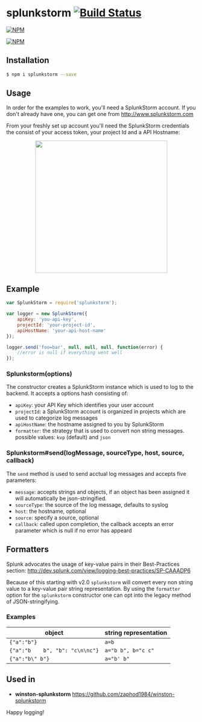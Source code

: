 # splunkstorm [![Build Status](https://travis-ci.org/zaphod1984/splunkstorm.png)](https://travis-ci.org/zaphod1984/splunkstorm)

[![NPM](https://nodei.co/npm/splunkstorm.png)](https://nodei.co/npm/splunkstorm/)

[![NPM](https://nodei.co/npm-dl/splunkstorm.png?months=3)](https://nodei.co/npm/splunkstorm/)

## Installation

````bash
$ npm i splunkstorm --save
````

## Usage

In order for the examples to work, you'll need a SplunkStorm account.
If you don't already have one, you can get one from http://www.splunkstorm.com

From your freshly set up account you'll need the SplunkStorm credentials the consist of your access token, your project Id and a API Hostname:

<p align="center">
  <img src="https://raw.github.com/zaphod1984/splunkstorm/master/img/credentials.png" width="350" />
</p>


## Example
````javascript
var SplunkStorm = require('splunkstorm');

var logger = new SplunkStorm({
    apiKey: 'you-api-key',
    projectId: 'your-project-id',
    apiHostName: 'your-api-host-name'
});

logger.send('foo=bar', null, null, null, function(error) {
    //error is null if everything went well
});

````

### Splunkstorm(options)
The constructor creates a SplunkStorm instance which is used to log to the backend.
It accepts a options hash consisting of:
* `apiKey`: your API Key which identifies your user account
* `projectId`: a SplunkStorm account is organized in projects which are used to categorize log messages
* `apiHostName`: the hostname assigned to you by SplunkStorm
* `formatter`: the strategy that is used to convert non string messages. possible values: `kvp` (default) and `json`

### Splunkstorm#send(logMessage, sourceType, host, source, callback)
The `send` method is used to send acctual log messages and accepts five parameters:

* `message`: accepts strings and objects, if an object has been assigned it will automatically be json-stringified.
* `sourceType`: the source of the log message, defaults to syslog
* `host`: the hostname, optional
* `source`: specify a source, optional
* `callback`: called upon completion, the callback accepts an error parameter which is null if no error has appeard

## Formatters
Splunk advocates the usage of key-value pairs in their Best-Practices section: http://dev.splunk.com/view/logging-best-practices/SP-CAAADP6
 
 Because of this starting with v2.0 `splunkstorm` will convert every non string value to a key-value pair string representation.
 By using the `formatter` option for the `splunkstorm` constructor one can opt into the legacy method of JSON-stringifying.
 
### Examples
 
 object  | string representation
 ------------- | -------------
 `{"a":"b"}`  | `a=b`
 `{"a":"b    b", "b": "c\n\nc"}`  | `a="b b", b="c c"`
 `{"a":"b\" b"}`  | `a="b' b"`
 
## Used in
- **winston-splunkstorm** https://github.com/zaphod1984/winston-splunkstorm

Happy logging!
